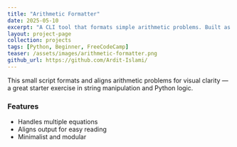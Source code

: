 ```yaml
---
title: "Arithmetic Formatter"
date: 2025-05-10
excerpt: "A CLI tool that formats simple arithmetic problems. Built as part of FreeCodeCamp challenges."
layout: project-page
collection: projects
tags: [Python, Beginner, FreeCodeCamp]
teaser: /assets/images/arithmetic-formatter.png
github_url: https://github.com/Ardit-Islami/
---
```


This small script formats and aligns arithmetic problems for visual clarity — a great starter exercise in string manipulation and Python logic.

### Features
- Handles multiple equations
- Aligns output for easy reading
- Minimalist and modular